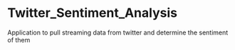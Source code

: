 # Twitter_Sentiment_Analysis
Application to pull streaming data from twitter and determine the sentiment of them
